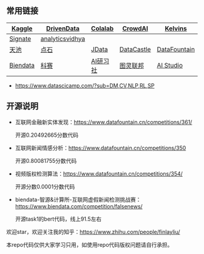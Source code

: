 ## 常用链接

| [Kaggle](www.kaggle.com) | [DrivenData](www.drivendata.org) | [Colalab](competitions.codalab.org) | [CrowdAI](www.crowdai.org) | [Kelvins](https://kelvins.esa.int/) |
| ------ | ---- | ---- | ---- | ---- |
| [Signate](https://signate.jp/) | [analyticsvidhya](https://datahack.analyticsvidhya.com/) |      |      |      |
| [天池](tianchi.aliyun.com) | [点石](dianshi.baidu.com/competition) | [JData](jdata.jd.com) | [DataCastle](www.pkbigdata.com) | [DataFountain](www.datafountain.cn) |
| [Biendata](biendata.com) | [科赛](www.kesci.com) | [AI研习社](https://god.yanxishe.com/) | [图灵联邦](http://www.turingtopia.com/competitionnew) | [AI Studio](https://aistudio.baidu.com/aistudio/competition) |

- https://www.datascicamp.com/?sub=DM,CV,NLP,RL,SP



## 开源说明

- 互联网金融新实体发现：https://www.datafountain.cn/competitions/361/

  开源0.20492665分数代码

- 互联网新闻情感分析：https://www.datafountain.cn/competitions/350
  
  开源0.80081755分数代码
  
- 视频版权检测算法：https://www.datafountain.cn/competitions/354/

  开源分数0.0001分数代码
  
- biendata-智源&计算所-互联网虚假新闻检测挑战赛：https://www.biendata.com/competition/falsenews/

  开源task1的bert代码，线上91.5左右
  
欢迎star，欢迎关注我的知乎：https://www.zhihu.com/people/finlayliu/

本repo代码仅供大家学习只用，如使用repo代码版权问题请自行承担。
